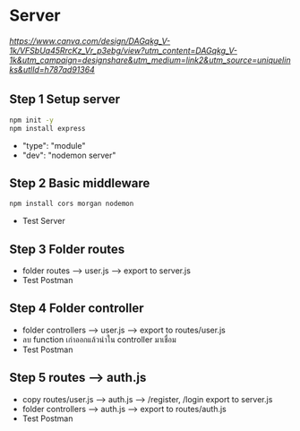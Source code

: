 # Server
###### https://www.canva.com/design/DAGqkg_V-1k/VFSbUa45RrcKz_Vr_p3ebg/view?utm_content=DAGqkg_V-1k&utm_campaign=designshare&utm_medium=link2&utm_source=uniquelinks&utlId=h787ad91364

## Step 1 Setup server
```bash
npm init -y
npm install express
```
- "type": "module"
- "dev": "nodemon server"

## Step 2 Basic middleware
```bash
npm install cors morgan nodemon
```
- Test Server

## Step 3 Folder routes
- folder routes --> user.js --> export to server.js
- Test Postman

## Step 4 Folder controller
- folder controllers --> user.js --> export to routes/user.js
- ลบ function เก่าออกแล้วนำใน controller มาเชื่อม
- Test Postman

## Step 5 routes --> auth.js
- copy routes/user.js --> auth.js --> /register, /login export to server.js
- folder controllers --> auth.js --> export to routes/auth.js
- Test Postman